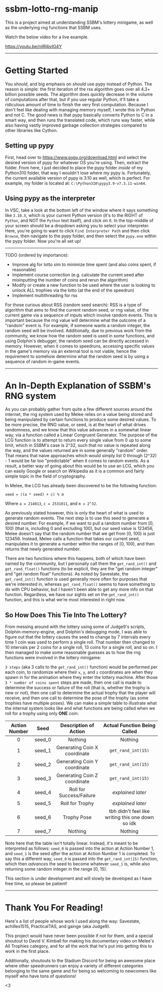 # ssbm-lotto-rng-manip

This is a project aimed at understanding SSBM's lottery minigame, as well as the underlying rng functions that SSBM uses.

Watch the below video for a live example.

https://youtu.be/nilRjbvIG4Y

---

# Getting Started
You *should*, and big emphasis on *should* use pypy instead of Python. The reason is simple: the first iteration of the rss algorithm goes over all 4.3+ billion possible seeds. The algorithm does quickly decrease in the volume of computations after that, but if you use regular Python, it'll take a ridiculous amount of time to finish the very first computation. Because I don't feel like dealing with managing memory myself, I wrote this in Python and not C. The good news is that pypy basically converts Python to C in a smart way, and then runs the translated code, which runs way faster, while also having vastly improved garbage collection strategies compared to other libraries like Cython.

## Setting up pypy
First, head over to https://www.pypy.org/download.html and select the desired version of pypy for whatever OS you're using. Then, extract the folder.
From here, I just decided to place the pypy folder *inside* of my Python310 folder, that way I wouldn't lose where my pypy is. Fortunately, the current available version of pypy is 3.10 as well, which is perfect. For example, my folder is located at: `C:\Python310\pypy3.9-v7.3.11-win64`.

## Using pypy as the interpreter
In VSC, take a look at the bottom left of the window where it says something like `3.10.X`, which is your current Python version (it's to the RIGHT of `Python`, and NOT the `Python` text itself), and click on it. In the top-middle of your screen should be a dropdown asking you to select your interpreter. Here, you're going to want to click `Find Interpreter Path` and then click `Browse`, then navigate to the pypy folder, and then select the `pypy.exe` within the pypy folder. Now you're all set up!

---

TODO (ordered by importance):
- Improve alg for lotto sim to minimize time spent (and also coins spent, if reasonable)
- Implement course correction (e.g. calculate the current seed after misinputting the number of coins and rerun the algorithm)
- Modify or create a new function to be used where the user is looking to unlock ALL trophies via the lotto (at the end of the speedrun)
- Implement multithreading for rss

For those curious about RSS (random seed search):
RSS is a type of algorithm that aims to find the current random seed, or rng value, of the current game via a sequence of inputs which involve random events. This is important because the rng value will determine what the outcome of a "random" event is. For example, if someone wants a random integer, the random seed will be involved. Additionally, due to previous work from the community, we know how the random seed is used in *some* functions, and using Dolphin's debugger, the random seed can be directly accessed in memory. However, when it comes to speedruns, accessing specific values in the game's memory via an external tool is not viable, hence the requirement to somehow determine what the random seed is by using a sequence of random in-game events.

---
# An In-Depth Explanation of SSBM's RNG system
As you can probably gather from quite a few different sources around the internet, the rng system used by Melee relies on a value being stored and being manipulated by certain functions to produce some desired values. To be more precise, the RNG value, or seed, is at the heart of what drives randomness, and we know that this value advances in a somewhat linear way, via a function called a Linear Congruent Generator. The purpose of the LCG function is to attempt to return every single value from 0 up to some limit, which in SSBM's case is 2^32, such that no value is repeated along the way, and the values returned are in some generally "random" order. That means that naive approaches which would simply list 0 through (2^32) - 1 would be far too "predictable" when it comes to random events. As a result, a better way of going about this would be to use an LCG, which you can easily Google or search on Wikipedia as it is a common and fairly simple topic in the field of cryptography.

In Melee, the LCG has already been discovered to be the following function:

`seed = ((a * seed) + c) % m`

Where `a = 214013`, `c = 2531011`, and `m = 2^32`.

As previously stated however, this is only the heart of what is used to generate random events. The next step is to use this seed to generate a desired number. For example, if we want to pull a random number from [0, 100) (that is, including 0 and excluding 100), but our seed value is 123456, Melee doesn't say that the random number that we get from [0, 100) is just 123456. Instead, Melee calls a function that takes our current seed, manipulates it to generate a number within the ranges of [0, 100), and then returns that newly generated number.

There are two functions where this happens, both of which have been named by the community, but I personally call them the `get_rand_int()` and `get_rand_float()` functions (to be explicit, they are the "get random integer" and "get random float" functions). As noted by Savestate, the `get_rand_int()` function is used generally more often for purposes that we're interested in, whereas `get_rand_float()` seems to have something to do with CPU behavior, but I haven't been able to get any more info on that function. Regardless, we have our sights set on the `get_rand_int()` function, and this is what we're most interested in right now.

## So How Does This Tie Into The Lottery?
From messing around with the lottery using some of Judge9's scripts, Dolphin-memory-engine, and Dolphin's debugging mode, I was able to figure out that the lottery causes the seed to change by 7 intervals every time 1 coin was used to perform a single roll. That number then changed to 10 intervals per 2 coins for a single roll, 13 coins for a single roll, and so on. I then managed to make some reasonable guesses as to how the rng functions were involved in the lottery minigame:

`3 steps` (aka 3 calls to the `get_rand_int()` function) would be performed per each coin, to randomize where their `x`, `y`, and `z` coordinates are when they spawn in for the animation where they enter the lottery machine. After those `3 * number of coins spent` steps are made, then one call is made to determine the success or failure of the roll (that is, whether the trophy is new or not), then one call to determine the actual trophy that the player will receive, and then one call to determine the pose of the trophy (as some trophies have multiple poses). We can make a simple table to illustrate what the internal system looks like and what functions are being called when we roll for a trophy using only **ONE** coin:

| Action Number |  Seed  |     Description of Action    |            Actual Function Being Called           |
|:-------------:|:------:|:----------------------------:|:-------------------------------------------------:|
|       0       | seed_0 |            Nothing           |                      Nothing                      |
|       1       | seed_1 | Generating Coin X coordinate |                 `get_rand_int(15)`                |
|       2       | seed_2 | Generating Coin Y coordinate |                 `get_rand_int(15)`                |
|       3       | seed_3 | Generating Coin Z coordinate |                 `get_rand_int(15)`                |
|       4       | seed_4 |   Roll for Success/Failure   |                 *explained later*                 |
|       5       | seed_5 |        Roll for Trophy       |                 *explained later*                 |
|       6       | seed_6 |          Trophy Pose         | tbh didn't feel like writing this one down so idk |
|       7       | seed_7 |            Nothing           |                      Nothing                      |

Note here that the table isn't totally linear. Instead, it's meant to be interpreted as follows: `seed_0` is passed into the action at Action Number 1, and `seed_1` is the seed *after* the action at Action Number 1 is completed. To say this a different way, `seed_0` is passed into the `get_rand_int(15)` function, which then *advances* the seed to become whatever `seed_1` is, while also returning some random integer in the range [0, 15).

This section is under development and will slowly be developed as I have free time, so please be patient!

---
# Thank You For Reading!

Here's a list of people whose work I used along the way: Savestate, achilles1515, PracticalTAS, and gainge (aka Judge9).

This project would have never been possible if not for them, and a special shoutout to David V. Kimball for making his documentary video on Melee's All Trophies category, and for all the work that he's put into getting this to work in the first place.

Additionally, shoutouts to the Stadium Discord for being an awesome place where other speedrunners can enjoy a variety of different categories belonging to the same game and for being so welcoming to newcomers like myself who have tons of questions!

<3